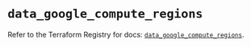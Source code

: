 # `data_google_compute_regions`

Refer to the Terraform Registry for docs: [`data_google_compute_regions`](https://registry.terraform.io/providers/hashicorp/google/5.20.0/docs/data-sources/compute_regions).
